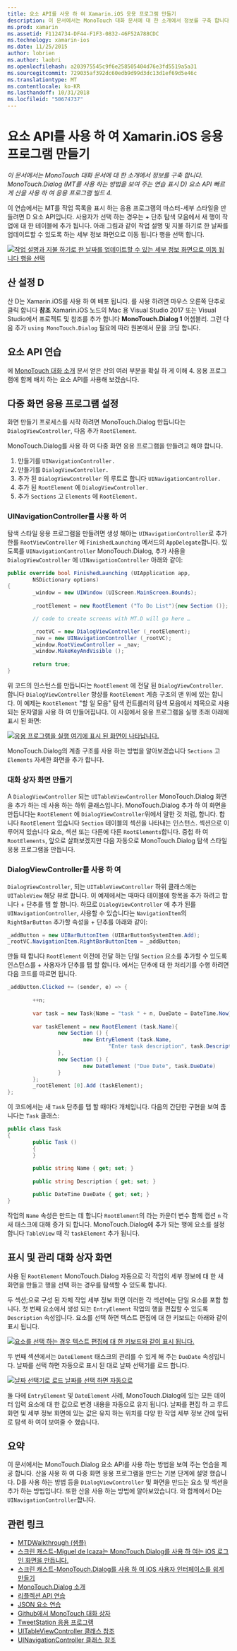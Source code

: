 ```yaml
---
title: 요소 API를 사용 하 여 Xamarin.iOS 응용 프로그램 만들기
description: 이 문서에서는 MonoTouch 대화 문서에 대 한 소개에서 정보를 구축 합니다. MonoTouch.Dialog (MT를 사용 하는 방법을 보여 주는 연습 표시 D) 요소 API 빠르게 산을 사용 하 여 응용 프로그램 빌드 4.
ms.prod: xamarin
ms.assetid: F1124734-DF44-F1F3-0832-46F52A788CDC
ms.technology: xamarin-ios
ms.date: 11/25/2015
author: lobrien
ms.author: laobri
ms.openlocfilehash: a203975545c9f6e258505404d76e3fd5519a5a31
ms.sourcegitcommit: 729035af392dc60edb9d99d3dc13d1ef69d5e46c
ms.translationtype: MT
ms.contentlocale: ko-KR
ms.lasthandoff: 10/31/2018
ms.locfileid: "50674737"
---
```

# <a name="creating-a-xamarinios-application-using-the-elements-api"></a>요소 API를 사용 하 여 Xamarin.iOS 응용 프로그램 만들기

_이 문서에서는 MonoTouch 대화 문서에 대 한 소개에서 정보를 구축 합니다. MonoTouch.Dialog (MT를 사용 하는 방법을 보여 주는 연습 표시 D) 요소 API 빠르게 산을 사용 하 여 응용 프로그램 빌드 4._

이 연습에서는 MT를 작업 목록을 표시 하는 응용 프로그램의 마스터-세부 스타일을 만들려면 D 요소 API입니다. 사용자가 선택 하는 경우는 <span class="ui"> + </span> 단추 탐색 모음에서 새 행이 작업에 대 한 테이블에 추가 됩니다. 아래 그림과 같이 작업 설명 및 지불 하기로 한 날짜를 업데이트할 수 있도록 하는 세부 정보 화면으로 이동 됩니다 행을 선택 합니다.

 [![](elements-api-walkthrough-images/01-task-list-app.png "작업 설명과 지불 하기로 한 날짜를 업데이트할 수 있는 세부 정보 화면으로 이동 됩니다 행을 선택")](elements-api-walkthrough-images/01-task-list-app.png#lightbox)

 ## <a name="setting-up-mtd"></a>산 설정 D

산 D는 Xamarin.iOS를 사용 하 여 배포 됩니다. 를 사용 하려면 마우스 오른쪽 단추로 클릭 합니다 **참조** Xamarin.iOS 노드의 Mac 용 Visual Studio 2017 또는 Visual Studio에서 프로젝트 및 참조를 추가 합니다 **MonoTouch.Dialog 1** 어셈블리. 그런 다음 추가 `using MonoTouch.Dialog` 필요에 따라 원본에서 문을 코딩 합니다.

## <a name="elements-api-walkthrough"></a>요소 API 연습

에 [MonoTouch 대화 소개](~/ios/user-interface/monotouch.dialog/index.md) 문서 얻은 산의 여러 부분을 확실 하 게 이해 4. 응용 프로그램에 함께 배치 하는 요소 API를 사용해 보겠습니다.

## <a name="setting-up-the-multi-screen-application"></a>다중 화면 응용 프로그램 설정

화면 만들기 프로세스를 시작 하려면 MonoTouch.Dialog 만듭니다는 `DialogViewController`, 다음 추가 `RootElement`.

MonoTouch.Dialog를 사용 하 여 다중 화면 응용 프로그램을 만들려고 해야 합니다.

1.  만들기를 `UINavigationController.`
1.  만들기를 `DialogViewController.`
1.  추가 된 `DialogViewController` 의 루트로 합니다  `UINavigationController.` 
1.  추가 된 `RootElement` 에  `DialogViewController.`
1.  추가 `Sections` 고 `Elements` 에  `RootElement.` 

### <a name="using-a-uinavigationcontroller"></a>UINavigationController를 사용 하 여

탐색 스타일 응용 프로그램을 만들려면 생성 해야는 `UINavigationController`로 추가한를 `RootViewController` 에 `FinishedLaunching` 메서드의 `AppDelegate`합니다. 있도록를 `UINavigationController` MonoTouch.Dialog, 추가 사용을 `DialogViewController` 에 `UINavigationController` 아래와 같이:

```csharp
public override bool FinishedLaunching (UIApplication app, 
        NSDictionary options)
{
        _window = new UIWindow (UIScreen.MainScreen.Bounds);
            
        _rootElement = new RootElement ("To Do List"){new Section ()};

        // code to create screens with MT.D will go here …

        _rootVC = new DialogViewController (_rootElement);
        _nav = new UINavigationController (_rootVC);
        _window.RootViewController = _nav;
        _window.MakeKeyAndVisible ();
            
        return true;
}
```

위 코드의 인스턴스를 만듭니다는 `RootElement` 에 전달 된 `DialogViewController`. 합니다 `DialogViewController` 항상를 `RootElement` 계층 구조의 맨 위에 있는 합니다. 이 예제는 `RootElement` "할 일 모음" 탐색 컨트롤러의 탐색 모음에서 제목으로 사용 되는 문자열을 사용 하 여 만들어집니다. 이 시점에서 응용 프로그램을 실행 초래 아래에 표시 된 화면:

 [![](elements-api-walkthrough-images/02-to-do-list-screen-.png "응용 프로그램을 실행 여기에 표시 된 화면이 나타납니다.")](elements-api-walkthrough-images/02-to-do-list-screen-.png#lightbox)

MonoTouch.Dialog의 계층 구조를 사용 하는 방법을 알아보겠습니다 `Sections` 고 `Elements` 자세한 화면을 추가 합니다.

### <a name="creating-the-dialog-screens"></a>대화 상자 화면 만들기

A `DialogViewController` 되는 `UITableViewController` MonoTouch.Dialog 화면을 추가 하는 데 사용 하는 하위 클래스입니다. MonoTouch.Dialog 추가 하 여 화면을 만듭니다는 `RootElement` 에 `DialogViewController`위에서 말한 것 처럼, 합니다. 합니다 `RootElement` 있습니다 `Section` 테이블의 섹션을 나타내는 인스턴스.
섹션으로 이루어져 있습니다 요소, 섹션 또는 다른에 다른 `RootElements`합니다. 중첩 하 여 `RootElements`, 앞으로 살펴보겠지만 다음 자동으로 MonoTouch.Dialog 탐색 스타일 응용 프로그램을 만듭니다.

### <a name="using-dialogviewcontroller"></a>DialogViewController를 사용 하 여

`DialogViewController`, 되는 `UITableViewController` 하위 클래스에는 `UITableView` 해당 뷰로 합니다. 이 예제에서는 때마다 테이블에 항목을 추가 하려고 합니다 <span class="ui"> + </span> 단추를 탭 할 합니다. 하므로 `DialogViewController` 에 추가 된를 `UINavigationController`, 사용할 수 있습니다는 `NavigationItem`의 `RightBarButton` 추가할 속성을 <span class="ui"> + </span> 단추를 아래와 같이:

```csharp
_addButton = new UIBarButtonItem (UIBarButtonSystemItem.Add);
_rootVC.NavigationItem.RightBarButtonItem = _addButton;
```

만들 때 합니다 `RootElement` 이전에 전달 하는 단일 `Section` 요소를 추가할 수 있도록 인스턴스를 <span class="ui"> + </span> 사용자가 단추를 탭 할 합니다. 에서는 단추에 대 한 처리기를 수행 하려면 다음 코드를 따르면 됩니다.

```csharp
_addButton.Clicked += (sender, e) => {
                
        ++n;
                
        var task = new Task{Name = "task " + n, DueDate = DateTime.Now};
                
        var taskElement = new RootElement (task.Name){
                new Section () {
                        new EntryElement (task.Name, 
                                "Enter task description", task.Description)
                },
                new Section () {
                        new DateElement ("Due Date", task.DueDate)
                }
        };
        _rootElement [0].Add (taskElement);
};
```

이 코드에서는 새 `Task` 단추를 탭 할 때마다 개체입니다. 다음의 간단한 구현을 보여 줍니다는 `Task` 클래스:

```csharp
public class Task
{   
        public Task ()
        {
        }
        
        public string Name { get; set; }
        
        public string Description { get; set; }

        public DateTime DueDate { get; set; }
}
```

작업의 `Name` 속성은 만드는 데 합니다 `RootElement`의 라는 카운터 변수 함께 캡션 `n` 각 새 태스크에 대해 증가 되 합니다. MonoTouch.Dialog에 추가 되는 행에 요소를 설정 합니다 `TableView` 때 각 `taskElement` 추가 됩니다.

## <a name="presenting-and-managing-dialog-screens"></a>표시 및 관리 대화 상자 화면

사용 된 `RootElement` MonoTouch.Dialog 자동으로 각 작업의 세부 정보에 대 한 새 화면을 만들고 행을 선택 하는 경우를 탐색할 수 있도록 합니다.

두 섹션;으로 구성 된 자체 작업 세부 정보 화면 이러한 각 섹션에는 단일 요소를 포함 합니다. 첫 번째 요소에서 생성 되는 `EntryElement` 작업의 행을 편집할 수 있도록 `Description` 속성입니다. 요소를 선택 하면 텍스트 편집에 대 한 키보드는 아래와 같이 표시 됩니다.

 [![](elements-api-walkthrough-images/03-create-task.png "요소를 선택 하는 경우 텍스트 편집에 대 한 키보드와 같이 표시 됩니다.")](elements-api-walkthrough-images/03-create-task.png#lightbox)

두 번째 섹션에서는 `DateElement` 태스크의 관리를 수 있게 해 주는 `DueDate` 속성입니다. 날짜를 선택 하면 자동으로 표시 된 대로 날짜 선택기를 로드 합니다.

 [![](elements-api-walkthrough-images/04-date-picker.png "날짜 선택기로 로드 날짜를 선택 하면 자동으로")](elements-api-walkthrough-images/04-date-picker.png#lightbox)

둘 다에 `EntryElement` 및 `DateElement` 사례, MonoTouch.Dialog에 있는 모든 데이터 입력 요소에 대 한 값으로 변경 내용을 자동으로 유지 됩니다. 날짜를 편집 하 고 루트 화면 및 세부 정보 화면에 있는 값은 유지 하는 위치를 다양 한 작업 세부 정보 간에 앞뒤로 탐색 하 여이 보여줄 수 했습니다.

## <a name="summary"></a>요약

이 문서에서는 MonoTouch.Dialog 요소 API를 사용 하는 방법을 보여 주는 연습을 제공 합니다. 산을 사용 하 여 다중 화면 응용 프로그램을 만드는 기본 단계에 설명 했습니다. D를 사용 하는 방법 등을 `DialogViewController` 및 화면을 만드는 요소 및 섹션을 추가 하는 방법입니다. 또한 산을 사용 하는 방법에 알아보았습니다. 와 함께에서 D는 `UINavigationController`합니다.

## <a name="related-links"></a>관련 링크

- [MTDWalkthrough (샘플)](https://developer.xamarin.com/samples/MTDWalkthrough/)
- [스크린 캐스트-Miguel de Icaza는 MonoTouch.Dialog를 사용 하 여는 iOS 로그인 화면을 만듭니다.](http://youtu.be/3butqB1EG0c)
- [스크린 캐스트-MonoTouch.Dialog를 사용 하 여 iOS 사용자 인터페이스를 쉽게 만들기](http://youtu.be/j7OC5r8ZkYg)
- [MonoTouch.Dialog 소개](~/ios/user-interface/monotouch.dialog/index.md)
- [리플렉션 API 연습](~/ios/user-interface/monotouch.dialog/reflection-api-walkthrough.md)
- [JSON 요소 연습](~/ios/user-interface/monotouch.dialog/json-element-walkthrough.md)
- [Github에서 MonoTouch 대화 상자](https://github.com/migueldeicaza/MonoTouch.Dialog)
- [TweetStation 응용 프로그램](https://github.com/migueldeicaza/TweetStation)
- [UITableViewController 클래스 참조](http://developer.apple.com/library/ios/#DOCUMENTATION/UIKit/Reference/UITableViewController_Class/Reference/Reference.html)
- [UINavigationController 클래스 참조](http://developer.apple.com/library/ios/#documentation/UIKit/Reference/UINavigationController_Class/Reference/Reference.html)
